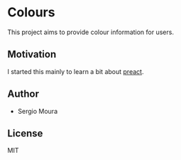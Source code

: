 # Colours

This project aims to provide colour information for users.

## Motivation

I started this mainly to learn a bit about [preact](https://preactjs.com).

## Author

* Sergio Moura

## License

MIT
